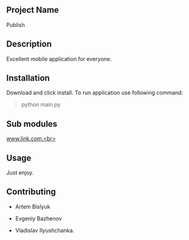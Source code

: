 ## Project Name 
Publish<br>


## Description
Excellent mobile application for everyone.<br>

## Installation
Download and click install. To run application use following command:
> python main.py
    
## Sub modules
www.link.com.<br>

## Usage
Just enjoy.<br>

## Contributing

* Artem Bislyuk

* Evgeniy Bazhenov

* Vladislav Ilyushchanka.<br>

